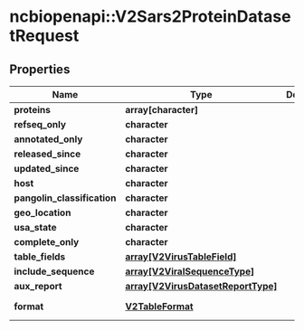 # ncbiopenapi::V2Sars2ProteinDatasetRequest


## Properties
Name | Type | Description | Notes
------------ | ------------- | ------------- | -------------
**proteins** | **array[character]** |  | [optional] 
**refseq_only** | **character** |  | [optional] 
**annotated_only** | **character** |  | [optional] 
**released_since** | **character** |  | [optional] 
**updated_since** | **character** |  | [optional] 
**host** | **character** |  | [optional] 
**pangolin_classification** | **character** |  | [optional] 
**geo_location** | **character** |  | [optional] 
**usa_state** | **character** |  | [optional] 
**complete_only** | **character** |  | [optional] 
**table_fields** | [**array[V2VirusTableField]**](v2VirusTableField.md) |  | [optional] 
**include_sequence** | [**array[V2ViralSequenceType]**](v2ViralSequenceType.md) |  | [optional] 
**aux_report** | [**array[V2VirusDatasetReportType]**](v2VirusDatasetReportType.md) |  | [optional] 
**format** | [**V2TableFormat**](v2TableFormat.md) |  | [optional] [Enum: ] 


